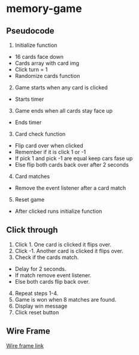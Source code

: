# memory-game
## Pseudocode 
1. Initialize function  
  * 16 cards face down   
  * Cards array with card img  
  * Click turn = 1  
  * Randomize cards function  
2. Game starts when any card is clicked   
  * Starts timer   
3. Game ends when all cards stay face up  
  * Ends timer   
3. Card check function  
  * Flip card over when clicked   
  * Remember if it is click 1 or -1   
  * If pick 1 and pick -1 are equal keep cars fase up   
  * Else flip both cards back over after 2 seconds  
4. Card matches  
  * Remove the event listener after a card match  
5. Reset game  
  * After clicked runs initialize function
## Click through 
1. Click 1. One card is clicked it flips over. 
2. Click -1. Another card is clicked it flips over.
3. Check if the cards match.
  * Delay for 2 seconds.  
  * If match remove event listener.  
  * Else both cards flip back over.  
4. Repeat steps 1-4.
5. Game is won when 8 matches are found.
6. Display win message 
7. Click reset button 
## Wire Frame
[Wire frame link](https://wireframe.cc/vTwd6D)
